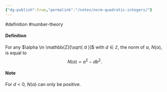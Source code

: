 ```yaml
---
{"dg-publish":true,"permalink":"/notes/norm-quadratic-integers/"}
---
```


#definition #number-theory

#### Definition
For any $\alpha \in \mathbb{Z}[\sqrt{ d }]$ with $d\in \mathbb{Z}$, the norm of $\alpha$, $N(\alpha)$, is equal to
$$
N(\alpha) = a^2 -db^2.
$$
#### Note
For $d<0$, $N(\alpha)$ can only be positive.